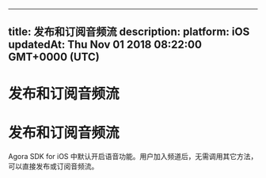 
---
title: 发布和订阅音频流
description: 
platform: iOS
updatedAt: Thu Nov 01 2018 08:22:00 GMT+0000 (UTC)
---
# 发布和订阅音频流
# 发布和订阅音频流
Agora SDK for iOS 中默认开启语音功能。用户加入频道后，无需调用其它方法，可以直接发布或订阅音频流。
